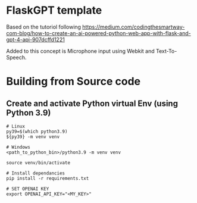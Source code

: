 # FlaskGPT template

Based on the tutoriol following https://medium.com/codingthesmartway-com-blog/how-to-create-an-ai-powered-python-web-app-with-flask-and-gpt-4-api-907dcffd1221

Added to this concept is Microphone input using Webkit and Text-To-Speech.


# Building from Source code

## Create and activate Python virtual Env (using Python 3.9)
```
# Linux
py39=$(which python3.9)
${py39} -m venv venv

# Windows
<path_to_python_bin>/python3.9 -m venv venv

source venv/bin/activate

# Install dependancies
pip install -r requirements.txt

# SET OPENAI KEY
export OPENAI_API_KEY="<MY_KEY>"
```
